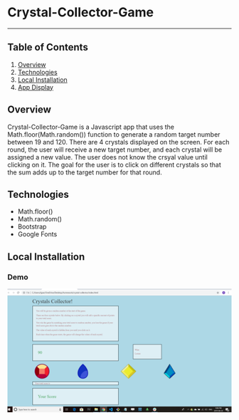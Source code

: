# Crystal-Collector-Game
----------
## Table of Contents 
1. [Overview](#overview)
2. [Technologies](#technologies)
3. [Local Installation](#installation)
4. [App Display](#display)


## Overview 
Crystal-Collector-Game is a Javascript app that uses the Math.floor(Math.random()) function to generate a random target number between 19 and 120. There are 4 crystals displayed on the screen. For each round, the user will receive a new target number, and each crystal will be assigned a new value. The user does not know the crsyal value until clicking on it. The goal for the user is to click on different crystals so that the sum adds up to the target number for that round. 



## Technologies

 - Math.floor()
 - Math.random()
 - Bootstrap 
 - Google Fonts


## Local Installation

### Demo

![Demo](/assets/images/demo.png)